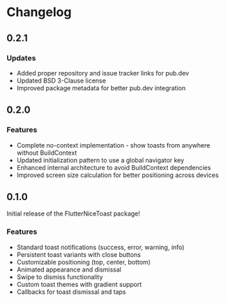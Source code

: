 # Changelog

## 0.2.1

### Updates
- Added proper repository and issue tracker links for pub.dev
- Updated BSD 3-Clause license
- Improved package metadata for better pub.dev integration

## 0.2.0

### Features
- Complete no-context implementation - show toasts from anywhere without BuildContext
- Updated initialization pattern to use a global navigator key
- Enhanced internal architecture to avoid BuildContext dependencies
- Improved screen size calculation for better positioning across devices

## 0.1.0

Initial release of the FlutterNiceToast package!

### Features
- Standard toast notifications (success, error, warning, info)
- Persistent toast variants with close buttons
- Customizable positioning (top, center, bottom)
- Animated appearance and dismissal
- Swipe to dismiss functionality
- Custom toast themes with gradient support
- Callbacks for toast dismissal and taps 